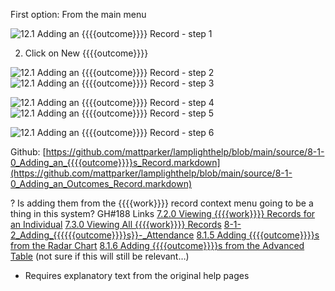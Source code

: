 First option: From the main menu

![12.1 Adding an {{{{outcome}}}} Record - step 1](12.1_Adding_an_Outcome_Record_im_1.png)

2. Click on New {{{{outcome}}}}

![12.1 Adding an {{{{outcome}}}} Record - step 2](12.1_Adding_an_Outcome_Record_im_2.png)
![12.1 Adding an {{{{outcome}}}} Record - step 3](12.1_Adding_an_Outcome_Record_im_3.png)

![12.1 Adding an {{{{outcome}}}} Record - step 4](12.1_Adding_an_Outcome_Record_im_4.png)
![12.1 Adding an {{{{outcome}}}} Record - step 5](12.1_Adding_an_Outcome_Record_im_5.png)

![12.1 Adding an {{{{outcome}}}} Record - step 6](12.1_Adding_an_Outcome_Record_im_6.png)

Github: [https://github.com/mattparker/lamplighthelp/blob/main/source/8-1-0_Adding_an_{{{{outcome}}}}s_Record.markdown](https://github.com/mattparker/lamplighthelp/blob/main/source/8-1-0_Adding_an_Outcomes_Record.markdown)

? Is adding them from the {{{{work}}}} record context menu going to be a thing in this system? GH#188
Links
[7.2.0 Viewing {{{{work}}}} Records for an Individual](https://lamplight.online/en/help/index/p/7.2.0)
[7.3.0 Viewing All {{{{work}}}} Records](https://lamplight.online/en/help/index/p/7.3.0)
[8-1-2_Adding_{{{{{{outcome}}}}s}}-_Attendance](https://lamplight.online/en/help/index/p/8.1.2)
[8.1.5 Adding {{{{outcome}}}}s from the Radar Chart](https://lamplight.online/en/help/index/p/8.1.5)
[8.1.6 Adding {{{{outcome}}}}s from the Advanced Table](https://lamplight.online/en/help/index/p/8.1.6) (not sure if this will still be relevant…)

- Requires explanatory text from the original help pages